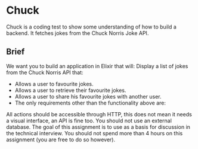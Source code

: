 # Chuck
Chuck is a coding test to show some understanding of how to build a backend. It fetches jokes from the Chuck Norris Joke API. 

## Brief
We want you to build an application in Elixir that will: Display a list of jokes from the Chuck Norris API that:

- Allows a user to favourite jokes.
- Allows a user to retrieve their favourite jokes.
- Allows a user to share his favourite jokes with another user.
- The only requirements other than the functionality above are:

All actions should be accessible through HTTP, this does not mean it needs a visual interface, an API is fine too.
You should not use an external database.
The goal of this assignment is to use as a basis for discussion in the technical interview. You should not spend more than 4 hours on this assignment (you are free to do so however).